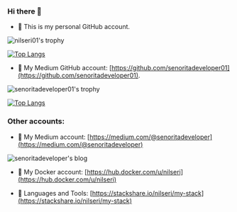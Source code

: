 ### Hi there 👋

- 🔭 This is my personal GitHub account.

<!-- ![nilseri01's github stats](https://github-readme-stats.vercel.app/api?username=nilseri01&show_icons=true&line_height=21&show_icons=g&theme=nord&rank_icon=github&include_all_commits=true&hide=contribs,issues) 

<span style="display:inline-block; width: 10px;"></span>
![Top Langs](https://github-readme-stats.vercel.app/api/top-langs/?username=nilseri01&show_icons=true&layout=compact&theme=nord&count_private=true) -->

![nilseri01's trophy](https://github-profile-trophy.vercel.app/?username=nilseri01&theme=nord&column=8&margin-w=3&margin-h=15)

<!-- <p align="left"> <a href="https://github.com/ryo-ma/github-profile-trophy"><img src="https://github-profile-trophy.vercel.app/?username=nilseri01" alt="nilseri01" /></a> </p> -->

[![Top Langs](https://github-readme-stats-git-masterrstaa-rickstaa.vercel.app/api/top-langs/?username=nilseri01&theme=nord)](https://github.com/nilseri01/github-readme-stats)

- 🔭 My Medium GitHub account: [https://github.com/senoritadeveloper01](https://github.com/senoritadeveloper01).

![senoritadeveloper01's trophy](https://github-profile-trophy.vercel.app/?username=senoritadeveloper01&theme=nord&column=8&margin-w=3&margin-h=15)

[![Top Langs](https://github-readme-stats-git-masterrstaa-rickstaa.vercel.app/api/top-langs/?username=senoritadeveloper01&theme=nord)](https://github.com/senoritadeveloper01/github-readme-stats)


<h3 align="left">Other accounts:</h3>
  
- 📝 My Medium account: [https://medium.com/@senoritadeveloper](https://medium.com/@senoritadeveloper)

![senoritadeveloper's blog](https://github-read-medium.vercel.app/latest?username=senoritadeveloper&limit=6&theme=nord)

- 💬 My Docker account: [https://hub.docker.com/u/nilseri](https://hub.docker.com/u/nilseri)
  
- 🌱 Languages and Tools: [https://stackshare.io/nilseri/my-stack](https://stackshare.io/nilseri/my-stack)

<!--
**nilseri01/nilseri01** is a ✨ _special_ ✨ repository because its `README.md` (this file) appears on your GitHub profile.

Here are some ideas to get you started:

- 🔭 I’m currently working on ...
- 🌱 I’m currently learning ...
- 👯 I’m looking to collaborate on ...
- 🤔 I’m looking for help with ...
- 💬 Ask me about ...
- 📫 How to reach me: ...
- 😄 Pronouns: ...
- ⚡ Fun fact: ...
-->
